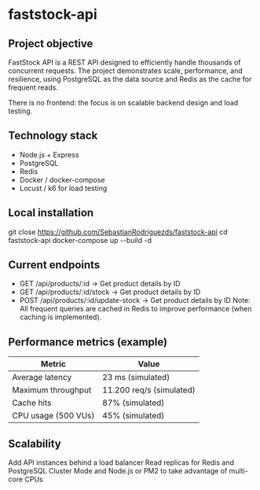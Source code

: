 # faststock-api

## Project objective
FastStock API is a REST API designed to efficiently handle thousands of concurrent requests. The project demonstrates scale, performance, and resilience, using PostgreSQL as the data source and Redis as the cache for frequent reads.

There is no frontend: the focus is on scalable backend design and load testing.

## Technology stack
* Node.js + Express
* PostgreSQL
* Redis
* Docker / docker-compose
* Locust / k6 for load testing

## Local installation
git close https://github.com/SebastianRodriguezds/faststock-api
cd faststock-api
docker-compose up --build -d

## Current endpoints
* GET /api/products/:id → Get product details by ID
* GET /api/products/:id/stock → Get product details by ID
* POST /api/products/:id/update-stock → Get product details by ID
Note: All frequent queries are cached in Redis to improve performance (when caching is implemented).

## Performance metrics (example)
| Metric                | Value       |
|-----------------------|-------------|
| Average latency       | 23 ms (simulated) |
| Maximum throughput    | 11.200 req/s (simulated) |
| Cache hits            | 87% (simulated) |
| CPU usage (500 VUs)   | 45% (simulated) |

## Scalability
Add API instances behind a load balancer
Read replicas for Redis and PostgreSQL
Cluster Mode and Node.js or PM2 to take advantage of multi-core CPUs